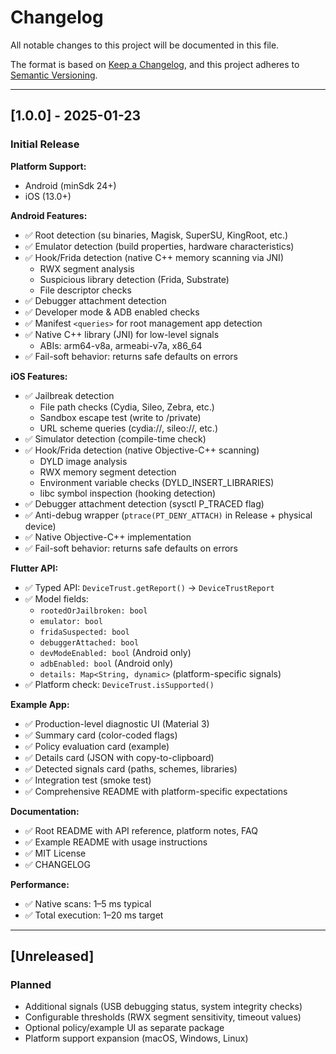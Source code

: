 # Changelog

All notable changes to this project will be documented in this file.

The format is based on [Keep a Changelog](https://keepachangelog.com/en/1.0.0/),
and this project adheres to [Semantic Versioning](https://semver.org/spec/v2.0.0.html).

---

## [1.0.0] - 2025-01-23

### Initial Release

**Platform Support:**
- Android (minSdk 24+)
- iOS (13.0+)

**Android Features:**
- ✅ Root detection (su binaries, Magisk, SuperSU, KingRoot, etc.)
- ✅ Emulator detection (build properties, hardware characteristics)
- ✅ Hook/Frida detection (native C++ memory scanning via JNI)
  - RWX segment analysis
  - Suspicious library detection (Frida, Substrate)
  - File descriptor checks
- ✅ Debugger attachment detection
- ✅ Developer mode & ADB enabled checks
- ✅ Manifest `<queries>` for root management app detection
- ✅ Native C++ library (JNI) for low-level signals
  - ABIs: arm64-v8a, armeabi-v7a, x86_64
- ✅ Fail-soft behavior: returns safe defaults on errors

**iOS Features:**
- ✅ Jailbreak detection
  - File path checks (Cydia, Sileo, Zebra, etc.)
  - Sandbox escape test (write to /private)
  - URL scheme queries (cydia://, sileo://, etc.)
- ✅ Simulator detection (compile-time check)
- ✅ Hook/Frida detection (native Objective-C++ scanning)
  - DYLD image analysis
  - RWX memory segment detection
  - Environment variable checks (DYLD_INSERT_LIBRARIES)
  - libc symbol inspection (hooking detection)
- ✅ Debugger attachment detection (sysctl P_TRACED flag)
- ✅ Anti-debug wrapper (`ptrace(PT_DENY_ATTACH)` in Release + physical device)
- ✅ Native Objective-C++ implementation
- ✅ Fail-soft behavior: returns safe defaults on errors

**Flutter API:**
- ✅ Typed API: `DeviceTrust.getReport()` → `DeviceTrustReport`
- ✅ Model fields:
  - `rootedOrJailbroken: bool`
  - `emulator: bool`
  - `fridaSuspected: bool`
  - `debuggerAttached: bool`
  - `devModeEnabled: bool` (Android only)
  - `adbEnabled: bool` (Android only)
  - `details: Map<String, dynamic>` (platform-specific signals)
- ✅ Platform check: `DeviceTrust.isSupported()`

**Example App:**
- ✅ Production-level diagnostic UI (Material 3)
- ✅ Summary card (color-coded flags)
- ✅ Policy evaluation card (example)
- ✅ Details card (JSON with copy-to-clipboard)
- ✅ Detected signals card (paths, schemes, libraries)
- ✅ Integration test (smoke test)
- ✅ Comprehensive README with platform-specific expectations

**Documentation:**
- ✅ Root README with API reference, platform notes, FAQ
- ✅ Example README with usage instructions
- ✅ MIT License
- ✅ CHANGELOG

**Performance:**
- ✅ Native scans: 1–5 ms typical
- ✅ Total execution: 1–20 ms target

---

## [Unreleased]

### Planned
- Additional signals (USB debugging status, system integrity checks)
- Configurable thresholds (RWX segment sensitivity, timeout values)
- Optional policy/example UI as separate package
- Platform support expansion (macOS, Windows, Linux)
